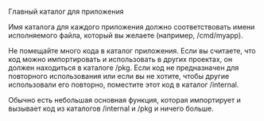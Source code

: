 Главный каталог для приложения

Имя каталога для каждого приложения должно соответствовать имени исполняемого файла, который вы желаете (например, /cmd/myapp).

Не помещайте много кода в каталог приложения. Если вы считаете, что код можно импортировать и использовать в других проектах, он должен находиться в каталоге /pkg. Если код не предназначен для повторного использования или если вы не хотите, чтобы другие использовали его повторно, поместите этот код в каталог /internal.

Обычно есть небольшая основная функция, которая импортирует и вызывает код из каталогов /internal и /pkg и ничего больше.
